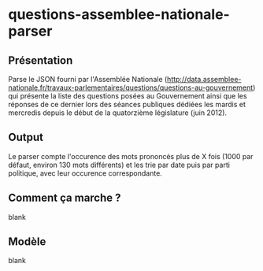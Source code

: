 # questions-assemblee-nationale-parser

## Présentation
Parse le JSON fourni par l'Assemblée Nationale (http://data.assemblee-nationale.fr/travaux-parlementaires/questions/questions-au-gouvernement) qui présente la liste des questions posées au Gouvernement ainsi que les réponses de ce dernier lors des séances publiques dédiées les mardis et mercredis depuis le début de la quatorzième législature (juin 2012).

## Output
Le parser compte l'occurence des mots prononcés plus de X fois (1000 par défaut, environ 130 mots différents) et les trie par date puis par parti politique, avec leur occurence correspondante.

## Comment ça marche ?
blank

## Modèle
blank
